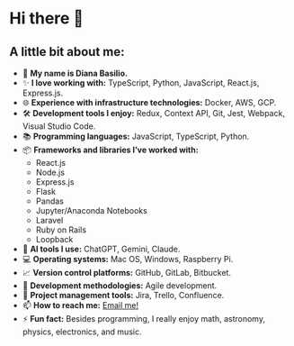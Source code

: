 # Hi there 👋

## A little bit about me:

- 🔭 **My name is Diana Basilio.**
- ✨ **I love working with:** TypeScript, Python, JavaScript, React.js, Express.js.
- 🌐 **Experience with infrastructure technologies:** Docker, AWS, GCP.
- 🛠 **Development tools I enjoy:** Redux, Context API, Git, Jest, Webpack, Visual Studio Code.
- 📚 **Programming languages:** JavaScript, TypeScript, Python.
- 📦 **Frameworks and libraries I’ve worked with:**
  - React.js
  - Node.js
  - Express.js
  - Flask
  - Pandas
  - Jupyter/Anaconda Notebooks
  - Laravel
  - Ruby on Rails
  - Loopback
- 🤖 **AI tools I use:** ChatGPT, Gemini, Claude.
- 💻 **Operating systems:** Mac OS, Windows, Raspberry Pi.
- 📈 **Version control platforms:** GitHub, GitLab, Bitbucket.
- 🔄 **Development methodologies:** Agile development.
- 🎯 **Project management tools:** Jira, Trello, Confluence.
- 📫 **How to reach me:** [Email me!](mailto:dianabasilio99@gmail.com)
- ⚡ **Fun fact:** Besides programming, I really enjoy math, astronomy, physics, electronics, and music.
